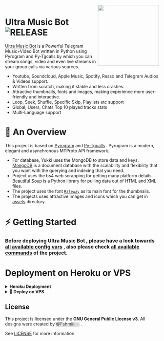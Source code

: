 <img src="https://telegra.ph/file/fea59d9fc555037ab85b5.jpg" align="right" width="200" height="200"/>

# Ultra Music Bot <img src="https://img.shields.io/github/v/release/Fahmiiiiiiii/UltraMusic?color=black&logo=github&logoColor=black&style=social" alt="RELEASE">

[Ultra Music Bot](https://github.com/Fahmiiiiiiii/UltraMusic) is a Powerful Telegram Music+Video Bot written in Python using Pyrogram and Py-Tgcalls by which you can stream songs, video and even live streams in your group calls via various sources.

* Youtube, Soundcloud, Apple Music, Spotify, Resso and Telegram Audios & Videos support.
* Written from scratch, making it stable and less crashes.
* Attractive thumbnails, fonts and images,  making experience more user-friendly and interactive.
* Loop, Seek, Shuffle, Specific Skip, Playlists etc support
* Global, Users, Chats Top 10 played tracks stats
* Multi-Language support


# 🔗 An Overview

This project is based on [Pyrogram](https://github.com/pyrogram) and [Py-Tgcalls](https://github.com/pytgcalls/pytgcalls) . Pyrogram is a modern, elegant and asynchronous MTProto API framework.

* For database, Yukki uses the MongoDB to store data and keys. [MongoDB](https://www.mongodb.com/) is a document database with the scalability and flexibility that you want with the querying and indexing that you need.
* Project uses the bs4 web scrapping for getting many platform details. [Beautiful Soup](https://www.crummy.com/software/BeautifulSoup/bs4/doc/) is a Python library for pulling data out of HTML and XML files.
* The project uses the font [`Raleway`](../assets/font2.ttf) as its main font for the thumbnails.
* The projects uses attractive images and icons which you can get in [assets](../assets/) directory.

# ⚡️ Getting Started

### Before deploying Ultra Music Bot , please have a look towards [all available config vars](../config/README.md) , also please check [all available commands](../strings/command.yml) of the project.

# Deployment on Heroku or VPS

<details>
<summary><b> Heroku Deployment</b></summary>
<br>

<h4>Click the button below to deploy Prime on Heroku!</h4>    
<a href="https://heroku.com/deploy?template=https://github.com/Toni880/PrimeMusic"><img src="https://img.shields.io/badge/Deploy%20To%20Heroku-blueviolet?style=for-the-badge&logo=heroku" width="200""/></a>

<h4>Click the button below to deploy Prime on bot Telegram!</h4>
<a href="https://telegram.dog/XTZ_HerokuBot?start=VG9uaTg4MC9QcmltZU11c2ljIG1haW4"><img src="https://img.shields.io/badge/Deploy%20To%20Bot%20Telegram-blue?style=for-the-badge&logo=telegram" width="200""/></a>
</details>

<details>
<summary><b>🔗 Deploy on VPS</b></summary>
<br>
    
### Tutorial Deploy on VPS
```console
root@UltraMusic~ $ screen -S UltraMusic
root@UltraMusic~ $ git clone https://github.com/Fahmiiiiiiii/UltraMusic
root@UltraMusic~ $ cd PrimeMusic
root@UltraMusic~ $ bash setup
```
> Setup will install each and every requirement, nodejs and pip packages automatically. After successfull installation of requirements , setup will ask you to input your vars.
> Please input your vars correctly.
```console
root@UltraMusic~ $ bash start
```

</details>

##  License

This project is licensed under the **GNU General Public License v3**. All designs were created by [@Fahmiiiiiiii](https://github.com/Fahmiiiiiiii) .

See [LICENSE](../LICENSE) for more information.